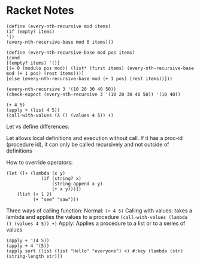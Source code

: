 # Racket Notes

```racket
(define (every-nth-recursive mod items)
(if (empty? items)
'()
(every-nth-recursive-base mod 0 items)))

(define (every-nth-recursive-base mod pos items)
(cond
[(empty? items) '()]
[(= 0 (modulo pos mod)) (list* (first items) (every-nth-recursive-base mod (+ 1 pos) (rest items)))]
[else (every-nth-recursive-base mod (+ 1 pos) (rest items))]))

(every-nth-recursive 3 '(10 20 30 40 50))
(check-expect (every-nth-recursive 3 '(10 20 30 40 50)) '(10 40))
```

```racket
(+ 4 5)
(apply + (list 4 5))
(call-with-values (λ () (values 4 5)) +)
```

Let vs define differences:

Let allows local definitions and execution without call. 
If it has a proc-id (procedure id), it can only be called
recursively and not outside of definitions

How to override operators:
```racket
(let ([+ (lambda (x y)
             (if (string? x)
                 (string-append x y)
                 (+ x y)))])
    (list (+ 1 2)
          (+ "see" "saw")))
```

Three ways of calling function: 
Normal: 
```(+ 4 5)```
Calling with values: takes a lambda and applies the values to a procedure
```(call-with-values (lambda () (values 4 5)) +)```
Apply: Applies a procedure to a list or to a series of values
```racket 
(apply + '(4 5))
(apply + 4 '(5))
(apply sort (list (list "Hello" "everyone") <) #:key (lambda (str) (string-length str)))
```
<script src="https://gist.github.com/mattbobambrose/c6f68e080cc06bd27e0e079b714e9aa3.js"></script>
